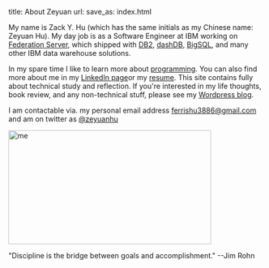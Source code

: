 title: About Zeyuan
url:
save_as: index.html

My name is Zack Y. Hu (which has the same initials as my Chinese name: Zeyuan Hu). My day job is as a Software Engineer at IBM working on [Federation Server](http://www-03.ibm.com/software/products/en/ibminfofedeserv), 
which shipped with [DB2](http://www.ibm.com/analytics/us/en/technology/db2/), [dashDB](http://www.ibm.com/analytics/us/en/technology/cloud-data-services/dashdb/), 
[BigSQL](https://www-01.ibm.com/software/data/infosphere/hadoop/big-sql.html), and many other IBM data warehouse solutions. 

In my spare time I like to learn more about [programming]({filename}projects.rst). You can also find more about me in my [LinkedIn page](http://cn.linkedin.com/in/zhu45>)or my
[resume](https://www.dropbox.com/s/ch6re9umxliimm1/zeyuan-hu-cv.pdf?dl=0). 
This site contains fully about technical study and reflection. If you're interested in my life thoughts,
book review, and any non-technical stuff, please see my [Wordpress blog](https://zeyuanhu.wordpress.com/).

I am contactable via. my personal email address ferrishu3886@gmail.com and am on twitter as [@zeyuanhu](https://twitter.com/zeyuanhu)

<img src="/images/me.jpg" alt="me" style="height: 225.1px; width: 400px"/>

"Discipline is the bridge between goals and accomplishment." --Jim Rohn